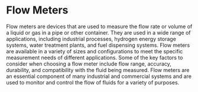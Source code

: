 # Flow Meters

Flow meters are devices that are used to measure the flow rate or volume of a liquid or gas in a pipe or other container. They are used in a wide range of applications, including industrial processes, hydrogen energy storage systems, water treatment plants, and fuel dispensing systems. Flow meters are available in a variety of sizes and configurations to meet the specific measurement needs of different applications. Some of the key factors to consider when choosing a flow meter include flow range, accuracy, durability, and compatibility with the fluid being measured. Flow meters are an essential component of many industrial and commercial systems and are used to monitor and control the flow of fluids for a variety of purposes.
